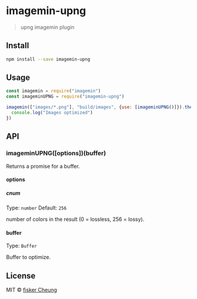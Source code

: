 # imagemin-upng

> upng imagemin plugin

## Install

```sh
npm install --save imagemin-upng
```

## Usage

```js
const imagemin = require("imagemin")
const imageminUPNG = require("imagemin-upng")

imagemin(["images/*.png"], "build/images", {use: [imageminUPNG()]}).then(() => {
  console.log("Images optimized")
})
```

## API

### imageminUPNG([options])(buffer)

Returns a promise for a buffer.

#### options

##### cnum

Type: `number`
Default: `256`

number of colors in the result (0 = lossless, 256 = lossy).

#### buffer

Type: `Buffer`

Buffer to optimize.

## License

MIT © [fisker Cheung](https://github.com/fisker)
